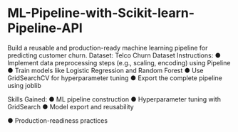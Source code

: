 # ML-Pipeline-with-Scikit-learn-Pipeline-API
Build a reusable and production-ready machine learning pipeline for predicting customer churn.
Dataset:
Telco Churn Dataset
Instructions:
● Implement data preprocessing steps (e.g., scaling, encoding) using Pipeline
● Train models like Logistic Regression and Random Forest
● Use GridSearchCV for hyperparameter tuning
● Export the complete pipeline using joblib

Skills Gained:
● ML pipeline construction
● Hyperparameter tuning with GridSearch
● Model export and reusability

● Production-readiness practices
